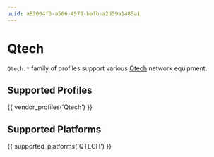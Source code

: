 ```yaml
---
uuid: a82004f3-a566-4578-bafb-a2d59a1485a1
---
```

# Qtech

`Qtech.*` family of profiles support various [Qtech](http://www.qtech.ru)
network equipment.

## Supported Profiles

{{ vendor_profiles('Qtech') }}

## Supported Platforms

{{ supported_platforms('QTECH') }}
